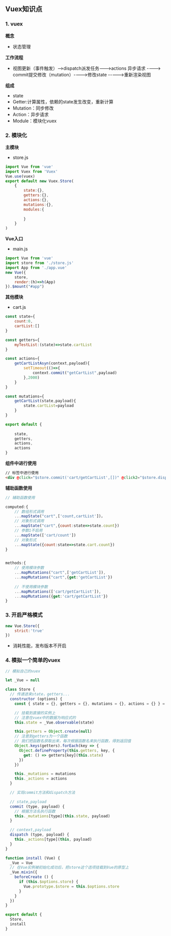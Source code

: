 ## Vuex知识点

### 1. vuex

**概念**

- 状态管理

**工作流程**

- 视图更新（事件触发）-->dispatch派发任务--->actions 异步请求 ----> commit提交修改（mutation）---->修改state ----->重新渲染视图

**组成**

- state
- Getter:计算属性，依赖的state发生改变，重新计算
- Mutation：同步修改
- Action：异步请求
- Module：模块化vuex



### 2. 模块化

**主模块**

- store.js

```js
import Vue from 'vue'
import Vuex from 'Vuex'
Vue.use(vuex)
export default new Vuex.Store(
	{
    	state:{},
        getters:{},
        actions:{},
        mutations:{},
        modules:{
            
        }
    }
)
```



**Vue入口**

- main.js

```js
import Vue from 'vue'
import store from './store.js'
import App from './app.vue'
new Vue({
    store,
    render:(h)=>h(App)
}).$mount("#app")
```



**其他模块**

- cart.js

```js
const state={
    count:0,
    cartList:[]
}

const getters={
    myTestList:(state)=>state.cartList
}

const actions={
    getCartListAsyn(context,payload){
        setTimeout(()=>{
            context.commit("getCartList",payload)
        },2000)
    }
}

const mutations={
    getCartList(state,payload){
        state.cartList=payload
    }
}

export default {
    
    state,
    getters,
    actions,
    actions
}
```



**组件中进行使用**

```html
// 标签中进行使用
<div @click="$store.commit('cart/getCartList',[])" @click2="$store.dispatch('cart/getCartListAysn',[])">{{$store.state["cart/cartList"]}}</div>

```

**辅助函数使用**

```js
// 辅助函数使用

computed:{
	// 数组形式调用
	...mapState("cart",['count,cartList'])，
	// 对象形式调用
	...mapState("cart",{count:state=>state.count})
	// 参数1不启用
	...mapState(['cart/count'])
	// 对象形式
	...mapState({count:state=>state.cart.count})
}


methods:{
    // 使用模块参数
    ...mapMutations("cart",['getCartList']),
    ...mapMutations("cart",{get:'getCartList'})    
	
    // 不使用模块参数
    ...mapMutations(['cart/getCartList']),
    ...mapMutations({get:'cart/getCartList'})    
}
```



### 3. 开启严格模式

```js
new Vue.Store({
    strict:'true'
})
```

- 消耗性能，发布版本不开启





### 4.  模拟一个简单的vuex

```js
// 模拟自己的vuex

let _Vue = null

class Store {
  // 传递进来state，getters...
  constructor (options) {
    const { state = {}, getters = {}, mutations = {}, actions = {} } = options

    // 挂载到直接的实例上
    // 注意在vuex中的数据为响应式的
    this.state = _Vue.observable(state)

    this.getters = Object.create(null)
    // 注意到getters为一个函数
    // 我们把函数名获取出来，每次根据函数名来执行函数，得到返回值
    Object.keys(getters).forEach(key => {
      Object.defineProperty(this.getters, key, {
        get: () => getters[key](this.state)
      })
    })

    this._mutations = mutations
    this._actions = actions
  }

  // 实现commit方法和dispatch方法

  // state,payload
  commit (type, payload) {
    // 根据方法名执行函数
    this._mutations[type](this.state, payload)
  }

  // context,payload
  dispatch (type, payload) {
    this._actions[type](this, payload)
  }
}

function install (Vue) {
  _Vue = Vue
  // 在Vue实例被初始化成功后，把store这个选项挂载到Vue的原型上
  _Vue.mixin({
    beforeCreate () {
      if (this.$options.store) {
        Vue.prototype.$store = this.$options.store
      }
    }
  })
}

export default {
  Store,
  install
}

```

